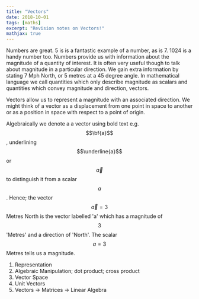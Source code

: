 ```yaml
---
title: "Vectors"
date: 2018-10-01
tags: [maths]
excerpt: "Revision notes on Vectors!"
mathjax: true
---
```




Numbers are great. 5 is is a fantastic example of a number, as is 7. 1024 is a handy number too. Numbers provide us with information about the magnitude of a quantity of interest. It is often very useful though to talk about magnitude in a particular direction. We gain extra information by stating 7 Mph North, or 5 metres at a 45 degree angle. In mathematical language we call quantities which only describe magnitude as scalars and quantities which convey magnitude and direction, vectors.

Vectors allow us to represent a magnitude with an associated direction. We might think of a vector as a displacement from one point in space to another or as a position in space with respect to a point of origin.

Algebraically we denote a a vector using bold text e.g. $$\bf{a}$$, underlining $$\underline{a}$$ or $$\vec{a}$$ to distinguish it from a scalar $$a$$. Hence; the vector $$\vec{a} = 3$$ Metres North is the vector labelled 'a' which has a magnitude of $$3$$ 'Metres' and a direction of 'North'. The scalar $$a=3$$ Metres tells us a magnitude.

1. Representation
2. Algebraic Manipulation; dot product; cross product
3. Vector Space
4. Unit Vectors
5. Vectors -> Matrices -> Linear Algebra 
